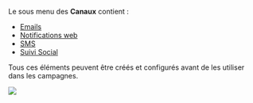 Le sous menu des **Canaux** contient :

* [Emails](./../emails/index.html)
* [Notifications web](./../notification/index.html)
* [SMS](./../sms/index.html)
* [Suivi Social](./../social-monitoring/README.md)

Tous ces éléments peuvent être créés et configurés avant de les utiliser dans les campagnes.

![](/channels/media/channels-dropdown.jpg)
